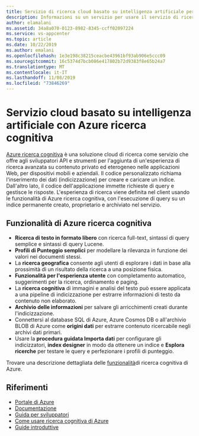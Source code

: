 ```yaml
---
title: Servizio di ricerca cloud basato su intelligenza artificiale per lo sviluppo di applicazioni per dispositivi mobili con Azure ricerca cognitiva
description: Informazioni su un servizio per usare il servizio di ricerca cloud basato su intelligenza artificiale per lo sviluppo di applicazioni per dispositivi mobili.
author: elamalani
ms.assetid: 34a8a070-0123-8982-8345-ccff02097224
ms.service: vs-appcenter
ms.topic: article
ms.date: 10/22/2019
ms.author: emalani
ms.openlocfilehash: 1e3e198c38215ceacbe43961bf93ab906e5ccc09
ms.sourcegitcommit: 16c5374d7bcb086e417802b72d9383f8e65b24a7
ms.translationtype: MT
ms.contentlocale: it-IT
ms.lasthandoff: 11/08/2019
ms.locfileid: "73846269"
---
```

# <a name="ai-powered-cloud-service-with-azure-cognitive-search"></a>Servizio cloud basato su intelligenza artificiale con Azure ricerca cognitiva
[Azure ricerca cognitiva](https://azure.microsoft.com/services/search/) è una soluzione cloud di ricerca come servizio che offre agli sviluppatori API e strumenti per l'aggiunta di un'esperienza di ricerca avanzata su contenuto privato ed eterogeneo nelle applicazioni Web, per dispositivi mobili e aziendali. Il codice personalizzato richiama l'inserimento dei dati (indicizzazione) per creare e caricare un indice. Dall'altro lato, il codice dell'applicazione immette richieste di query e gestisce le risposte. L'esperienza di ricerca viene definita nel client usando le funzionalità di Azure ricerca cognitiva, con l'esecuzione di query su un indice permanente creato, proprietario e archiviato nel servizio.

## <a name="azure-cognitive-search-features"></a>Funzionalità di Azure ricerca cognitiva
- **Ricerca di testo in formato libero** con ricerca full-text, sintassi di query semplice e sintassi di query Lucene.
- **Profili di Punteggio semplici** per modellare la rilevanza in funzione dei valori nei documenti stessi.
- La **ricerca geografica** consente agli utenti di esplorare i dati in base alla prossimità di un risultato della ricerca a una posizione fisica.
- **Funzionalità per l'esperienza utente** con completamento automatico, suggerimenti per la ricerca, ordinamento e paging.
- La **ricerca cognitiva** di immagini e analisi del testo può essere applicata a una pipeline di indicizzazione per estrarre informazioni di testo da contenuto non elaborato.
- **Archivio delle informazioni** per salvare gli arricchimenti creati durante l'indicizzazione.
- Connettersi al database SQL di Azure, Azure Cosmos DB o all'archivio BLOB di Azure come **origini dati** per estrarre contenuto ricercabile negli archivi dati primari.
- Usare la **procedura guidata Importa dati** per configurare gli indicizzatori, **index designer** in modo da ottenere un indice e **Esplora ricerche** per testare le query e perfezionare i profili di punteggio.

Trovare una descrizione dettagliata delle [funzionalità](/azure/search/search-what-is-azure-search#feature-descriptions)di ricerca cognitiva di Azure.

## <a name="references"></a>Riferimenti
- [Portale di Azure](https://portal.azure.com) 
- [Documentazione](/azure/search/)
- [Guida per sviluppatori](https://azure.microsoft.com/resources/iot-developers-guide/)
- [Come usare ricerca cognitiva di Azure](/azure/search/search-what-is-azure-search#how-to-use-azure-search)
- [Guide introduttive](/azure/search/search-create-service-portal)

  